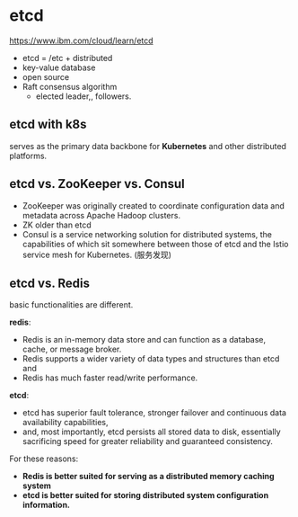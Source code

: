 # etcd

https://www.ibm.com/cloud/learn/etcd

- etcd = /etc + distributed
- key-value database
- open source
- Raft consensus algorithm
  - elected leader,, followers.

## etcd with k8s

serves as the primary data backbone for **Kubernetes** and other distributed platforms.

## etcd vs. ZooKeeper vs. Consul

- ZooKeeper was originally created to coordinate configuration data and metadata across Apache Hadoop clusters.
- ZK older than etcd
- Consul is a service networking solution for distributed systems, the capabilities of which sit somewhere between those of etcd and the Istio service mesh for Kubernetes. (服务发现)

## etcd vs. Redis

basic functionalities are different.

**redis**:
- Redis is an in-memory data store and can function as a database, cache, or message broker. 
- Redis supports a wider variety of data types and structures than etcd and 
- Redis has much faster read/write performance.

**etcd**:
- etcd has superior fault tolerance, stronger failover and continuous data availability capabilities, 
- and, most importantly, etcd persists all stored data to disk, essentially sacrificing speed for greater reliability and guaranteed consistency. 
  
For these reasons: 
- **Redis is better suited for serving as a distributed memory caching system**
- **etcd is better suited for storing distributed system configuration information.**